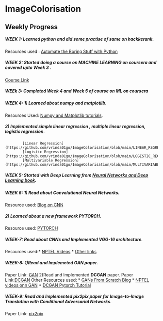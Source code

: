 # ImageColorisation

## Weekly Progress
 ##### WEEK 1: Learned python and did some practise of same on hackkerank.
 Resources used : [Automate the Boring Stuff with Python](https://automatetheboringstuff.com/2e/)
 
 ##### WEEK 2: Started doing a course on MACHINE LEARNING on coursera and covered upto Week 3 .
 [Course Link](https://www.coursera.org/learn/machine-learning?action=enroll&authMode=signup)

 ##### WEEk 3: Completed Week 4 and Week 5 of course on ML on coursera
 
 ##### WEEK 4: 1) Learned about numpy and matplotlib.
 Resources Used: [Numpy and Matplotlib tutorials](https://cs231n.github.io/python-numpy-tutorial/).
 ##### 2) Implemented simple linear regression , multiple linear regression, logistic regression.
            [Linear Regression](https://github.com/vrinda01go/ImageColorisation/blob/main/LINEAR_REGRESSION.ipynb)
            [Logistic Regression](https://github.com/vrinda01go/ImageColorisation/blob/main/LOGISTIC_REGRESSION.ipynb)
            [Multivariable Regression](https://github.com/vrinda01go/ImageColorisation/blob/main/MULTIVARIABLE_REGRESSION.ipynb)
         
 ##### WEEK 5: Started with Deep Learning from [Neural Networks and Deep Learning book](http://neuralnetworksanddeeplearning.com/). 
 
 ##### WEEK 6: 1) Read about Convolutional Neural Networks.
  Resource used: [Blog on CNN](https://www.google.com/amp/s/ujjwalkarn.me/2016/08/11/intuitive-explanation-convnets/amp/)
  ##### 2) Learned about a new framework PYTORCH.
  Resource used: [PYTORCH](https://pytorch.org/tutorials/beginner/basics/intro.html)
  
##### WEEK-7: Read about CNNs and Implemented VGG-16 architecture.
  Resources used:* [NPTEL Videos](https://www.youtube.com/playlist?list=PLyqSpQzTE6M-SISTunGRBRiZk7opYBf_K)
                 * [Other links](https://datascience.stackexchange.com/questions/9175/how-do-subsequent-convolution-layers-work)
             
##### WEEK-8: 1)Read and Implemeted **GAN** paper.
   Paper Link: [GAN](https://arxiv.org/abs/1406.2661)
        2)Read and Implemented **DCGAN** paper.
   Paper Link:[DCGAN](https://arxiv.org/abs/1511.06434)
   Other Resources used: * [GANs From Scratch Blog](https://medium.com/ai-society/gans-from-scratch-1-a-deep-introduction-with-code-in-pytorch-and-tensorflow-cb03cdcdba0f)
                         * [NPTEL videos onn GAN](https://www.youtube.com/watch?v=MKedB9qOHi4)
                         * [DCGAN Pytorch Tutorial](https://pytorch.org/tutorials/beginner/dcgan_faces_tutorial.html)
                         
 ##### WEEK-9: Read and Implemented **pix2pix** paper for Image-to-Image Translation with Conditional Adversarial Networks.
 Paper Link: [pix2pix](https://arxiv.org/abs/1611.07004)
 
                          
   
